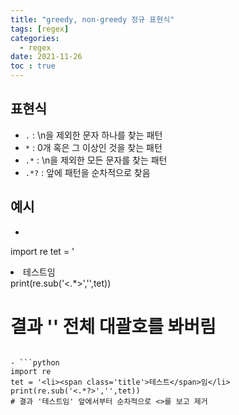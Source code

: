 ```yaml
---
title: "greedy, non-greedy 정규 표현식"
tags: [regex]
categories:
  - regex
date: 2021-11-26
toc : true
---
```




## 표현식
- `.` : \n을 제외한 문자 하나를 찾는 패턴
- `*` : 0개 혹은 그 이상인 것을 찾는 패턴
- `.*` : \n을 제외한 모든 문자를 찾는 패턴
- `.*?` : 앞에 패턴을 순차적으로 찾음

## 예시
- ```python
import re 
tet = '<li><span class='title'>테스트</span>임</li>
print(re.sub('<.*>','',tet))
# 결과 '' 전체 대괄호를 봐버림
```

- ```python
import re 
tet = '<li><span class='title'>테스트</span>임</li>
print(re.sub('<.*?>','',tet))
# 결과 '테스트임' 앞에서부터 순차적으로 <>를 보고 제거
```